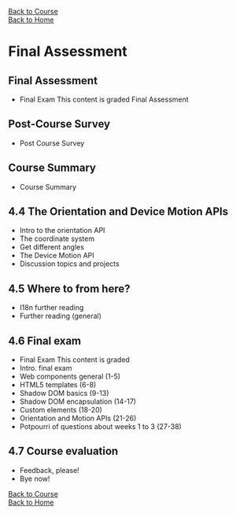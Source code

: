 [Back to Course](../index.md)<br>
[Back to Home](../../index.md)<br>

# Final Assessment

## Final Assessment
* Final Exam  This content is graded
Final Assessment

## Post-Course Survey
* Post Course Survey

## Course Summary
* Course Summary

## 4.4 The Orientation and Device Motion APIs
* Intro to the orientation API
* The coordinate system
* Get different angles
* The Device Motion API
* Discussion topics and projects

## 4.5 Where to from here?
* I18n further reading
* Further reading (general)

## 4.6 Final exam
* Final Exam  This content is graded
* Intro. final exam
* Web components general (1-5)
* HTML5 templates (6-8)
* Shadow DOM basics (9-13)
* Shadow DOM encapsulation (14-17)
* Custom elements (18-20)
* Orientation and Motion APIs (21-26)
* Potpourri of questions about weeks 1 to 3 (27-38)

## 4.7 Course evaluation
* Feedback, please!
* Bye now!

[Back to Course](../index.md)<br>
[Back to Home](../../index.md)<br>